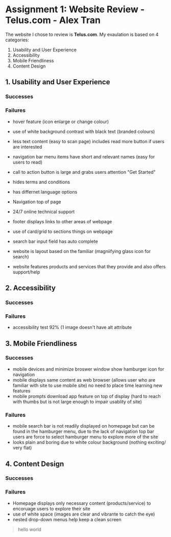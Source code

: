 # Assignment 1: Website Review - Telus.com - Alex Tran
The website I chose to review is **Telus.com**. My evaulation is based on 4 categories:

1. Usability and User Experience
2. Accessibility
3. Mobile Friendliness
4. Content Design

## 1. Usability and User Experience
### Successes

### Failures

- hover feature (icon enlarge or change colour)
- use of white background contrast with black text (branded colours)
- less text content (easy to scan page) includes read more button if users are interested
- navigation bar menu items have short and relevant names (easy for users to read)

- call to action button is large and grabs users attention "Get Started"

- hides terms and conditions
- has differnet language options
- Navigation top of page 
- 24/7 online technical support

- footer displays links to other areas of webpage

- use of card/grid to sections things on webpage

- search bar input field has auto complete
- website is layout based on the familiar (magniifying glass icon for search) 

- website features products and services that they provide and also offers support/help

## 2. Accessibility
### Successes

### Failures

- accessibility test 92% (1 image doesn't have alt attribute

## 3. Mobile Friendliness
### Successes
- mobile devices and minimize broswer window show hamburger icon for navigation
- mobile displays same content as web browser (allows user who are familiar with site to use mobile site) no need to place time learning new features
- mobile prompts download app feature on top of display (hard to reach with thumbs but is not large enough to impair usablity of site)
### Failures
- mobile search bar is not readily displayed on homepage but can be found in the hamburger menu, due to the lack of navigation top bar users are force to select hamburger menu to explore more of the site
- looks plain and boring due to white colour background (nothing exciting/ very flat)

## 4. Content Design
### Successes

### Failures

- Homepage displays only necessary content (products/service) to encoruage users to explore their site
- use of white space (images are clear and vibrante to catch the eye)
- nested drop-down menus help keep a clean screen


>hello world
